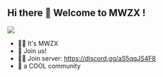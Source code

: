 ## Hi there 👋 Welcome to MWZX !
<img src="standard.gif">

- 🙋‍♀️ It's MWZX
- 🌈 Join us!
- 👩‍💻 Join server: https://discord.gg/aS5qqJS4F8
- 🍿 a COOL community
